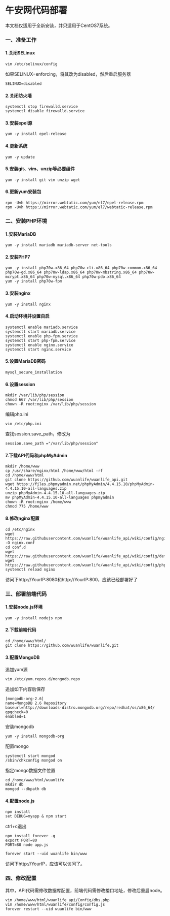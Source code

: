 # 午安网代码部署
本文档仅适用于全新安装，并只适用于CentOS7系统。
### 一、准备工作
#### 1.关闭SELinux

    vim /etc/selinux/config

如果SELINUX=enforcing，将其改为disabled，然后重启服务器

    SELINUX=disabled

#### 2.关闭防火墙
    
    systemctl stop firewalld.service
    systemctl disable firewalld.service
    
#### 3.安装epel源
    yum -y install epel-release
#### 4.更新系统
    yum -y update
#### 5.安装git、vim、unzip等必要组件
    yum -y install git vim unzip wget
#### 6.更新yum安装包
    rpm -Uvh https://mirror.webtatic.com/yum/el7/epel-release.rpm
    rpm -Uvh https://mirror.webtatic.com/yum/el7/webtatic-release.rpm
### 二、安装PHP环境
#### 1.安装MariaDB
    yum -y install mariadb mariadb-server net-tools
#### 2.安装PHP7
    yum -y install php70w.x86_64 php70w-cli.x86_64 php70w-common.x86_64 php70w-gd.x86_64 php70w-ldap.x86_64 php70w-mbstring.x86_64 php70w-mcrypt.x86_64 php70w-mysql.x86_64 php70w-pdo.x86_64
    yum -y install php70w-fpm
#### 3.安装nginx
    yum -y install nginx
#### 4.启动环境并设置自启
    systemctl enable mariadb.service
    systemctl start mariadb.service
    systemctl enable php-fpm.service
    systemctl start php-fpm.service
    systemctl enable nginx.service
    systemctl start nginx.service
#### 5.设置MariaDB密码
    mysql_secure_installation
#### 6.设置session
    mkdir /var/lib/php/session
    chmod 667 /var/lib/php/session
    chown -R root:nginx /var/lib/php/session
编辑php.ini

    vim /etc/php.ini
查找session.save_path，修改为

    session.save_path ="/var/lib/php/session"
#### 7.下载API代码和phpMyAdmin
    mkdir /home/www
    cp /usr/share/nginx/html /home/www/html -rf
    cd /home/www/html
    git clone https://github.com/wuanlife/wuanlife_api.git
    wget https://files.phpmyadmin.net/phpMyAdmin/4.4.15.10/phpMyAdmin-4.4.15.10-all-languages.zip
    unzip phpMyAdmin-4.4.15.10-all-languages.zip
    mv phpMyAdmin-4.4.15.10-all-languages phpmyadmin
    chown -R root:nginx /home/www
    chmod 775 /home/www
#### 8.修改nginx配置
    cd /etc/nginx
    wget https://raw.githubusercontent.com/wuanlife/wuanlife_api/wiki/config/nginx.conf -O nginx.conf
    cd conf.d
    wget https://raw.githubusercontent.com/wuanlife/wuanlife_api/wiki/config/default.conf
    wget https://raw.githubusercontent.com/wuanlife/wuanlife_api/wiki/config/phpmyadmin.conf
    systemctl reload nginx
访问下http://YourIP:8080和http://YourIP:800，应该已经部署好了
### 三、部署前端代码
#### 1.安装node.js环境
    yum -y install nodejs npm
#### 2.下载前端代码
    cd /home/www/html/
    git clone https://github.com/wuanlife/wuanlife.git

#### 3.配置MongoDB
追加yum源

    vim /etc/yum.repos.d/mongodb.repo

追加如下内容后保存

    [mongodb-org-2.6]
    name=MongoDB 2.6 Repository
    baseurl=http://downloads-distro.mongodb.org/repo/redhat/os/x86_64/
    gpgcheck=0
    enabled=1

安装mongodb

    yum -y install mongodb-org

配置mongo

    systemctl start mongod
    /sbin/chkconfig mongod on

指定mongo数据文件位置
    
    cd /home/www/html/wuanlife
    mkdir db
    mongod --dbpath db
    
#### 4.配置node.js
    npm install
    set DEBUG=myapp & npm start
ctrl+c退出

    npm install forever -g
    export PORT=80
    PORT=80 node app.js

    forever start --uid wuanlife bin/www

访问下http://YourIP，应该可以访问了。
    
### 四、修改配置
其中，API代码需修改数据库配置，前端代码需修改接口地址，修改后重启node。

    vim /home/www/html/wuanlife_api/Config/dbs.php
    vim /home/www/html/wuanlife/config/config.js
    forever restart --uid wuanlife bin/www
